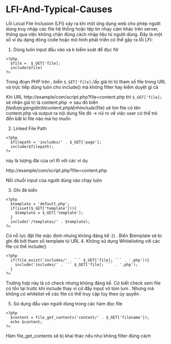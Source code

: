 # LFI-And-Typical-Causes
Lỗi Local File Inclusion (LFI) xảy ra khi một ứng dụng web cho phép người dùng truy nhập các file hệ thống hoặc tệp tin nhạy cảm khác trên server, thông qua việc không chặn đúng cách nhập liệu từ người dùng. Đây là một số ví dụ dạng dòng code hoặc mô hình phát triển có thể gây ra lỗi LFI:

1. Dùng luôn input đầu vào và k kiểm soát để đọc filr
```
<?php 
  $file =  $_GET['file];
  include($file)
?>
```
Trong đoạn PHP trên , biến ``` $_GET['file]; ```lấy giá trị từ tham số file trong URL và trực tiếp dùng luôn cho include() mà không filter hay kiểm duyệt gì cả 

Khi URL http://example/com/script.php?file=content.php
thì ``` $_GET['file]; ``` sẽ nhận giá trị là content.php
-> sau đó biến $file được gán giá trị là content.php
lệnh include($file) sẽ tìm file có tên content.php và output ra nội dung file đó
-> rủi ro về việc user có thể trỏ đến bất kì file nào mà họ muốn

2. Linked File Path
```
<?php
  $filepath = 'includes/' . $_GET['page'];  
  include($filepath);
?>
```
này là tượng đài của url lfi với các ví dụ 

http://example/com/script.php?file=content.php

Nối chuỗi input của người dùng vào chạy luôn

3. Ghi đè biến 
```
<?php
  $template = 'default.php';
  if(isset($_GET['template'])){
    $template = $_GET['template'];
  }
  include('/templates/' . $template);
?>
```
Có nỗ lực đặt file mặc định nhưng không đáng kể :)) . Biến $template sẽ bị ghi đè bởi tham số template từ URL
4. Không sử dụng Whitelisting với các file có thể include()

```
<?php
  if(file_exist('includes/' . ``` $_GET['file]; ``` . '.php')){
    include('includes/' . ``` $_GET['file]; ``` . '.php');
  }
?>
```
 Trường hợp này là có check nhưng không đáng kể. Có biết check xem file có tồn tại trước khi include thay vì cứ đẩy input vô tùm lum . Nhưng mà không có whitelist về các file có thể truy cập tùy theo ủy quyền .

5. Sử dụng đầu vào người dùng trong các hàm đọc file 
```
<?php
  $content = file_get_contents('content/' . $_GET['filename']);
  echo $content;
?>
```
 Hàm file_get_contents sẽ bị khai thác nếu như không filter đúng cách























